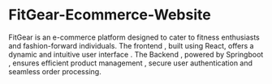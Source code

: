 # FitGear-Ecommerce-Website
FitGear is an e-commerce platform designed to cater to fitness enthusiasts and fashion-forward individuals. The frontend , built using React, offers a dynamic and intuitive user interface . The Backend , powered by Springboot , ensures efficient product management , secure user authentication and seamless order processing.
